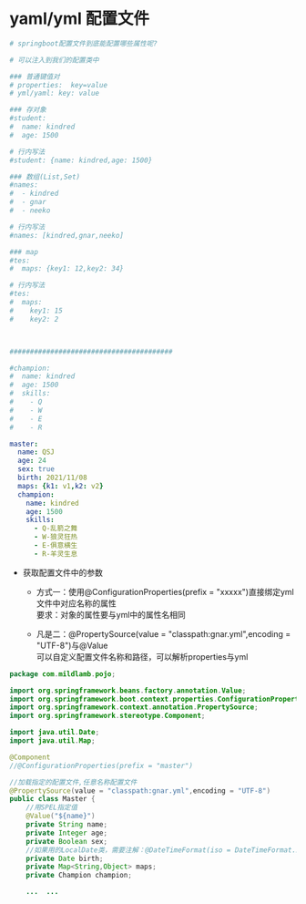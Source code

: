 # yaml/yml 配置文件
```yaml
# springboot配置文件到底能配置哪些属性呢?

# 可以注入到我们的配置类中

### 普通键值对
# properties:  key=value
# yml/yaml: key: value

### 存对象
#student:
#  name: kindred
#  age: 1500

# 行内写法
#student: {name: kindred,age: 1500}

### 数组(List,Set)
#names:
#  - kindred
#  - gnar
#  - neeko

# 行内写法
#names: [kindred,gnar,neeko]

### map
#tes:
#  maps: {key1: 12,key2: 34}

# 行内写法
#tes:
#  maps:
#    key1: 15
#    key2: 2



########################################

#champion:
#  name: kindred
#  age: 1500
#  skills:
#    - Q
#    - W
#    - E
#    - R

master:
  name: QSJ
  age: 24
  sex: true
  birth: 2021/11/08
  maps: {k1: v1,k2: v2}
  champion:
    name: kindred
    age: 1500
    skills:
      - Q-乱箭之舞
      - W-狼灵狂热
      - E-俱意横生
      - R-羊灵生息
```

- 获取配置文件中的参数
  - 方式一：使用@ConfigurationProperties(prefix = "xxxxx")直接绑定yml文件中对应名称的属性  
  要求：对象的属性要与yml中的属性名相同
  
  - 凡是二：@PropertySource(value = "classpath:gnar.yml",encoding = "UTF-8")与@Value  
  可以自定义配置文件名称和路径，可以解析properties与yml
```java
package com.mildlamb.pojo;

import org.springframework.beans.factory.annotation.Value;
import org.springframework.boot.context.properties.ConfigurationProperties;
import org.springframework.context.annotation.PropertySource;
import org.springframework.stereotype.Component;

import java.util.Date;
import java.util.Map;

@Component
//@ConfigurationProperties(prefix = "master")

//加载指定的配置文件,任意名称配置文件
@PropertySource(value = "classpath:gnar.yml",encoding = "UTF-8")
public class Master {
    //用SPEL指定值
    @Value("${name}")
    private String name;
    private Integer age;
    private Boolean sex;
    //如果用的LocalDate类，需要注解：@DateTimeFormat(iso = DateTimeFormat.ISO.DATE)
    private Date birth;
    private Map<String,Object> maps;
    private Champion champion;

    ...  ...

```
